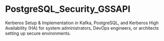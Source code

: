 # PostgreSQL_Security_GSSAPI
Kerberos Setup &amp; Implementation in Kafka, PostgreSQL, and Kerberos High Availability (HA) for system administrators, DevOps engineers, or architects setting up secure environments.
